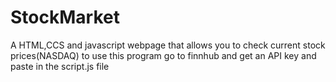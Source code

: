 # StockMarket
A HTML,CCS and javascript webpage that allows you to check current stock prices(NASDAQ)
to use this program go to finnhub and get an API key and paste in the script.js file
